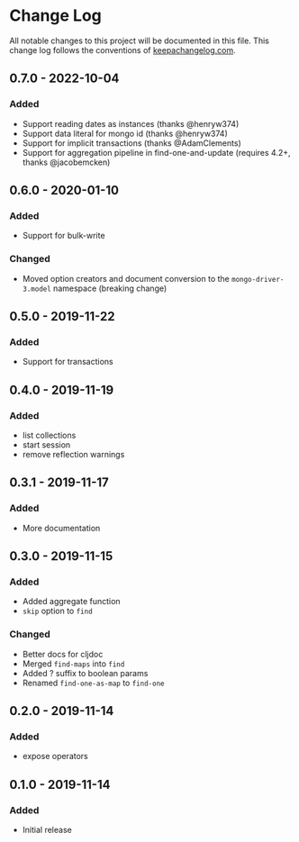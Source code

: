 # Change Log
All notable changes to this project will be documented in this file. This change log follows the conventions of [keepachangelog.com](http://keepachangelog.com/).

## 0.7.0 - 2022-10-04
### Added
- Support reading dates as instances (thanks @henryw374)
- Support data literal for mongo id (thanks @henryw374)
- Support for implicit transactions (thanks @AdamClements)
- Support for aggregation pipeline in find-one-and-update (requires 4.2+, thanks @jacobemcken)

## 0.6.0 - 2020-01-10
### Added
- Support for bulk-write

### Changed
- Moved option creators and document conversion to the `mongo-driver-3.model` namespace (breaking change)

## 0.5.0 - 2019-11-22
### Added
- Support for transactions

## 0.4.0 - 2019-11-19
### Added
- list collections
- start session
- remove reflection warnings

## 0.3.1 - 2019-11-17
### Added
- More documentation

## 0.3.0 - 2019-11-15
### Added
- Added aggregate function
- `skip` option to `find`

### Changed
- Better docs for cljdoc
- Merged `find-maps` into `find`
- Added ? suffix to boolean params
- Renamed `find-one-as-map` to `find-one`

## 0.2.0 - 2019-11-14
### Added
- expose operators

## 0.1.0 - 2019-11-14
### Added
- Initial release